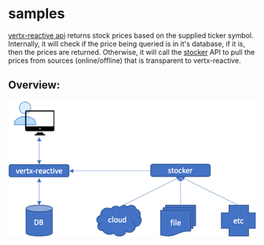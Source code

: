 # samples
[vertx-reactive api](https://github.com/chiusday/samples/tree/master/vertx-reactive) returns stock prices based on the supplied ticker symbol. Internally, it will check if the price being queried is in it's database, if it is, then the prices are returned. Otherwise, it will call the [stocker](https://github.com/chiusday/samples/tree/master/stocker) API to pull the prices from sources (online/offline) that is transparent to vertx-reactive.

## Overview:
![](vertx-reactive/src/main/resources/images/samplesDiagram.png)
